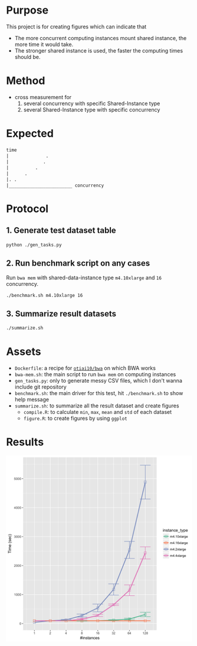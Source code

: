 # Purpose

This project is for creating figures which can indicate that

- The more concurrent computing instances mount shared instance, the more time it would take.
- The stronger shared instance is used, the faster the computing times should be.

# Method

- cross measurement for
    1. several concurrency with specific Shared-Instance type
    2. several Shared-Instance type with specific concurrency

# Expected

```
time
|              .
|             .
|          .
|      . 
|. .  
|________________________ concurrency
```

# Protocol

## 1. Generate test dataset table

```sh
python ./gen_tasks.py
```

## 2. Run benchmark script on any cases

Run `bwa mem` with shared-data-instance type `m4.10xlarge` and `16` concurrency.

```sh
./benchmark.sh m4.10xlarge 16
```

## 3. Summarize result datasets

```sh
./summarize.sh
```

# Assets

- `Dockerfile`: a recipe for [`otiai10/bwa`](https://hub.docker.com/r/otiai10/bwa/) on which BWA works
- `bwa-mem.sh`: the main script to run `bwa mem` on computing instances
- `gen_tasks.py`: only to generate messy CSV files, which I don't wanna include git repository
- `benchmark.sh`: the main driver for this test, hit `./benchmark.sh` to show help message
- `summarize.sh`: to summarize all the result dataset and create figures
    - `compile.R`: to calculate `min`, `max`, `mean` and `std` of each dataset
    - `figure.R`: to create figures by using `ggplot`

# Results

![](./results/figure.png)